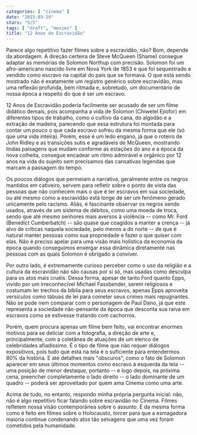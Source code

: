 ```yaml
---
categories: [ "cinema" ]
date: "2015-03-19"
stars: "5/5"
tags: [ "draft", "movies" ]
title: "12 Anos de Escravidão"
---
```

Parece algo repetitivo fazer filmes sobre a escravidão, não? Bom,
depende da abordagem. A direção certeira de Steve McQueen (Shame)
consegue adaptar as memórias de Solomon Northup com precisão. Solomon
foi um afro-americano nascido livre em Nova York de 1853 e que foi
sequestrado e vendido como escravo na capital do país que se formava. O
que está sendo mostrado não é exatamente um registro genérico sobre
escravidão, mas uma reflexão profunda, bem ritmada e, sobretudo,
um documentário de nossa época a respeito do que é ser um escravo.

12 Anos de Escravidão poderia facilmente ser acusado de ser um filme
didático demais, pois acompanha a vida de Solomon (Chiwetel Ejiofor)
em diferentes tipos de trabalho, como o cultivo da cana, do algodão e
a extração de madeira, parecendo que essa estrutura foi montada para
contar um pouco o que cada escravo sofreu da mesma forma que ele (só que
uma vida inteira). Porém, esse é um ledo engano, já que o roteiro de
John Ridley e as transições sutis e agradáveis de McQueen, mostrando
lindas paisagens que mudam conforme as estações do ano e a época da
nova colheita, consegue encadear um ritmo admirável e orgânico por
12 anos na vida do sujeito sem precisamos das cansativas legendas que
marcam a passagem do tempo.

Os poucos diálogos que permeiam a narrativa, geralmente entre os negros
mantidos em cativeiro, servem para refletir sobre o ponto de vista das
pessoas que não conhecem mais o que é ter escravos em sua sociedade,
ou até mesmo como a escravidão está longe de ser um fenômeno gerado
unicamente pelo racismo. Aliás, é fascinante observar os negros sendo
usados, através de um sistema de débitos, como uma moeda de troca,
sendo que até mesmo senhores mais aversos à violência -- como Mr. Ford
(Benedict Cumberbatch) -- são quase que coagidos a manter a crença --
já alvo de críticas naquela sociedade, pelo menos a do norte -- de que
é natural manter pessoas como sua propriedade e fazer o que quiser com
elas. Não é preciso apelar para uma visão mais holística da economia
da época quando conseguimos enxergar essa dinâmica diretamente nas
pessoas com as quais Solomon é obrigado a conviver.

Por outro lado, é extremamente curioso perceber como o uso da religião
e a cultura da escravidão não são causas por si só, mas usadas como
desculpa para os atos mais cruéis. Dessa forma, apesar de tanto Ford
quanto Epps, vivido por um irreconhecível Michael Fassbender, serem
religiosos e costumam ler trechos da bíblia para seus escravos, apenas
Epps aproveita versículos como tábuas de lei para cometer seus crimes
mais repugnantes. Não se pode nem comparar com o personagem de Paul
Dano, já que este representa a sociedade não-pensante da época que
desconta sua raiva em escravos como se estivesse tratando com cachorros.

Porém, quem procura apenas um filme bem feito, vai encontrar
enormes motivos para se deliciar com a fotografia, a direção de
arte e, principalmente, com a coletânea de atuações de um elenco de
celebridades afiadíssimo. É o tipo de filme que não requer diálogos
expositivos, pois tudo que está na tela é o suficiente para entendermos
80% da história. E até detalhes mais "obscuros", como o fato de Solomon
aparecer em seus últimos momentos como escravo à esquerda da tela --
uma posição de menor destaque, portanto -- e logo depois, na próxima
cena, preencher completamente o lado direito -- o lado dominante de um
quadro -- poderá ser aproveitado por quem ama Cinema como uma arte.

Acima de tudo, no entanto, respondo minha própria pergunta inicial:
não, não é algo repetitivo ficar falando sobre escravidão no
Cinema. Filmes refletem nossa visão contemporânea sobre o assunto. E
da mesma forma como é feito em filmes sobre o Holocausto, torcer para
que a esmagadora maioria continue condenando atos tão selvagens que
uma vez foram cometidos pela humanidade.
